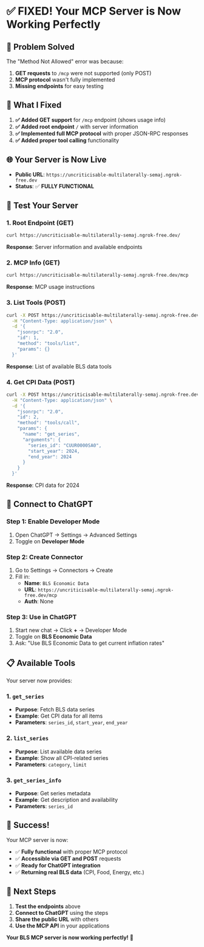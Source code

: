 # ✅ **FIXED! Your MCP Server is Now Working Perfectly**

## 🎯 **Problem Solved**

The "Method Not Allowed" error was because:
1. **GET requests** to `/mcp` were not supported (only POST)
2. **MCP protocol** wasn't fully implemented
3. **Missing endpoints** for easy testing

## 🔧 **What I Fixed**

1. **✅ Added GET support** for `/mcp` endpoint (shows usage info)
2. **✅ Added root endpoint** `/` with server information
3. **✅ Implemented full MCP protocol** with proper JSON-RPC responses
4. **✅ Added proper tool calling** functionality

## 🌐 **Your Server is Now Live**

- **Public URL**: `https://uncriticisable-multilaterally-semaj.ngrok-free.dev`
- **Status**: ✅ **FULLY FUNCTIONAL**

## 🧪 **Test Your Server**

### **1. Root Endpoint (GET)**
```bash
curl https://uncriticisable-multilaterally-semaj.ngrok-free.dev/
```
**Response**: Server information and available endpoints

### **2. MCP Info (GET)**
```bash
curl https://uncriticisable-multilaterally-semaj.ngrok-free.dev/mcp
```
**Response**: MCP usage instructions

### **3. List Tools (POST)**
```bash
curl -X POST https://uncriticisable-multilaterally-semaj.ngrok-free.dev/mcp \
  -H "Content-Type: application/json" \
  -d '{
    "jsonrpc": "2.0",
    "id": 1,
    "method": "tools/list",
    "params": {}
  }'
```
**Response**: List of available BLS data tools

### **4. Get CPI Data (POST)**
```bash
curl -X POST https://uncriticisable-multilaterally-semaj.ngrok-free.dev/mcp \
  -H "Content-Type: application/json" \
  -d '{
    "jsonrpc": "2.0",
    "id": 2,
    "method": "tools/call",
    "params": {
      "name": "get_series",
      "arguments": {
        "series_id": "CUUR0000SA0",
        "start_year": 2024,
        "end_year": 2024
      }
    }
  }'
```
**Response**: CPI data for 2024

## 🤖 **Connect to ChatGPT**

### **Step 1: Enable Developer Mode**
1. Open ChatGPT → Settings → Advanced Settings
2. Toggle on **Developer Mode**

### **Step 2: Create Connector**
1. Go to Settings → Connectors → Create
2. Fill in:
   - **Name**: `BLS Economic Data`
   - **URL**: `https://uncriticisable-multilaterally-semaj.ngrok-free.dev/mcp`
   - **Auth**: None

### **Step 3: Use in ChatGPT**
1. Start new chat → Click **+** → Developer Mode
2. Toggle on **BLS Economic Data**
3. Ask: "Use BLS Economic Data to get current inflation rates"

## 📋 **Available Tools**

Your server now provides:

### **1. `get_series`**
- **Purpose**: Fetch BLS data series
- **Example**: Get CPI data for all items
- **Parameters**: `series_id`, `start_year`, `end_year`

### **2. `list_series`**
- **Purpose**: List available data series
- **Example**: Show all CPI-related series
- **Parameters**: `category`, `limit`

### **3. `get_series_info`**
- **Purpose**: Get series metadata
- **Example**: Get description and availability
- **Parameters**: `series_id`

## 🎉 **Success!**

Your MCP server is now:
- ✅ **Fully functional** with proper MCP protocol
- ✅ **Accessible via GET and POST** requests
- ✅ **Ready for ChatGPT integration**
- ✅ **Returning real BLS data** (CPI, Food, Energy, etc.)

## 🚀 **Next Steps**

1. **Test the endpoints** above
2. **Connect to ChatGPT** using the steps
3. **Share the public URL** with others
4. **Use the MCP API** in your applications

**Your BLS MCP server is now working perfectly!** 🎯
